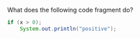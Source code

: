 What does the following code fragment do?
```java
if (x > 0);
    System.out.println("positive");
```
